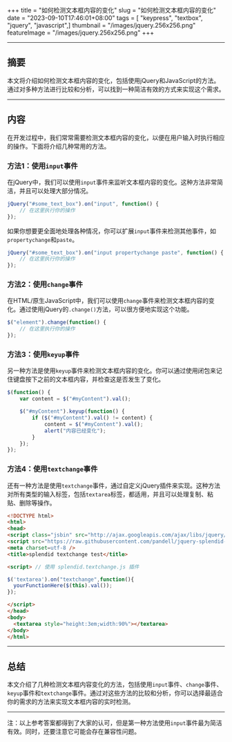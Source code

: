 +++
title = "如何检测文本框内容的变化"
slug = "如何检测文本框内容的变化"
date = "2023-09-10T17:46:01+08:00"
tags = [ "keypress", "textbox", "jquery", "javascript",]
thumbnail = "/images/jquery.256x256.png"
featureImage = "/images/jquery.256x256.png"
+++


---

## 摘要

本文将介绍如何检测文本框内容的变化，包括使用jQuery和JavaScript的方法。通过对多种方法进行比较和分析，可以找到一种简洁有效的方式来实现这个需求。

---

## 内容

在开发过程中，我们常常需要检测文本框内容的变化，以便在用户输入时执行相应的操作。下面将介绍几种常用的方法。

### 方法1：使用`input`事件

在jQuery中，我们可以使用`input`事件来监听文本框内容的变化。这种方法非常简洁，并且可以处理大部分情况。

```javascript
jQuery("#some_text_box").on("input", function() {
    // 在这里执行你的操作
});
```

如果你想要更全面地处理各种情况，你可以扩展`input`事件来检测其他事件，如`propertychange`和`paste`。

```javascript
jQuery("#some_text_box").on("input propertychange paste", function() {
    // 在这里执行你的操作
});
```

### 方法2：使用`change`事件

在HTML/原生JavaScript中，我们可以使用`change`事件来检测文本框内容的变化。通过使用jQuery的`.change()`方法，可以很方便地实现这个功能。

```javascript
$("element").change(function() {
    // 在这里执行你的操作
});
```

### 方法3：使用`keyup`事件

另一种方法是使用`keyup`事件来检测文本框内容的变化。你可以通过使用闭包来记住键盘按下之前的文本框内容，并检查这是否发生了变化。

```javascript
$(function() {
    var content = $("#myContent").val();

    $("#myContent").keyup(function() { 
        if ($("#myContent").val() != content) {
            content = $("#myContent").val();
            alert("内容已经变化");
        }
    });
});
```

### 方法4：使用`textchange`事件

还有一种方法是使用`textchange`事件，通过自定义jQuery插件来实现。这种方法对所有类型的输入标签，包括`textarea`标签，都适用，并且可以处理复制、粘贴、删除等操作。

```html
<!DOCTYPE html>
<html>
<head>
<script class="jsbin" src="http://ajax.googleapis.com/ajax/libs/jquery/1/jquery.min.js"></script>
<script src="https://raw.githubusercontent.com/pandell/jquery-splendid-textchange/master/jquery.splendid.textchange.js"></script>
<meta charset=utf-8 />
<title>splendid textchange test</title>

<script> // 使用 splendid.textchange.js 插件

$('textarea').on("textchange",function(){ 
  yourFunctionHere($(this).val());    
});  

</script>
</head>
<body>
  <textarea style="height:3em;width:90%"></textarea>
</body>
</html>
```

---

## 总结

本文介绍了几种检测文本框内容变化的方法，包括使用`input`事件、`change`事件、`keyup`事件和`textchange`事件。通过对这些方法的比较和分析，你可以选择最适合你的需求的方法来实现文本框内容的实时检测。

---

注：以上参考答案都得到了大家的认可，但是第一种方法使用`input`事件最为简洁有效。同时，还要注意它可能会存在兼容性问题。


